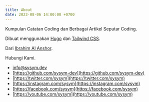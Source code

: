 ```yaml
---
title: About
date: 2023-08-06 14:00:00 +0700
---
```


Kumpulan Catatan Coding dan Berbagai Artikel Seputar Coding.

Dibuat menggunakan [Hugo](https://gohugo.io/) dan [Tailwind CSS](https://tailwindcss.com/).

Dari [Ibrahim Al Anshor](https://ibrahimalanshor.github.io).

Hubungi Kami.

- [info@sysym.dev](mailto:info@sysym.dev)
- [https://github.com/sysym-dev](https://github.com/sysym-dev)
- [https://twitter.com/sysym](https://twitter.com/sysym)
- [https://instagram.com/sysym](https://instagram.com/sysym)
- [https://facebook.com/sysym](https://facebook.com/sysym)
- [https://youtube.com/sysym](https://youtube.com/sysym)